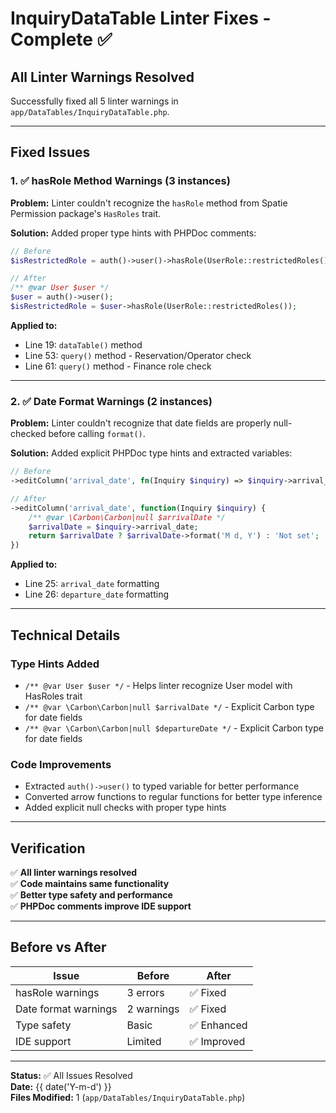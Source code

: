 # InquiryDataTable Linter Fixes - Complete ✅

## All Linter Warnings Resolved

Successfully fixed all 5 linter warnings in `app/DataTables/InquiryDataTable.php`.

---

## Fixed Issues

### 1. ✅ hasRole Method Warnings (3 instances)

**Problem:** Linter couldn't recognize the `hasRole` method from Spatie Permission package's `HasRoles` trait.

**Solution:** Added proper type hints with PHPDoc comments:

```php
// Before
$isRestrictedRole = auth()->user()->hasRole(UserRole::restrictedRoles());

// After
/** @var User $user */
$user = auth()->user();
$isRestrictedRole = $user->hasRole(UserRole::restrictedRoles());
```

**Applied to:**
- Line 19: `dataTable()` method
- Line 53: `query()` method - Reservation/Operator check
- Line 61: `query()` method - Finance role check

---

### 2. ✅ Date Format Warnings (2 instances)

**Problem:** Linter couldn't recognize that date fields are properly null-checked before calling `format()`.

**Solution:** Added explicit PHPDoc type hints and extracted variables:

```php
// Before
->editColumn('arrival_date', fn(Inquiry $inquiry) => $inquiry->arrival_date ? $inquiry->arrival_date->format('M d, Y') : 'Not set')

// After
->editColumn('arrival_date', function(Inquiry $inquiry) {
    /** @var \Carbon\Carbon|null $arrivalDate */
    $arrivalDate = $inquiry->arrival_date;
    return $arrivalDate ? $arrivalDate->format('M d, Y') : 'Not set';
})
```

**Applied to:**
- Line 25: `arrival_date` formatting
- Line 26: `departure_date` formatting

---

## Technical Details

### Type Hints Added
- `/** @var User $user */` - Helps linter recognize User model with HasRoles trait
- `/** @var \Carbon\Carbon|null $arrivalDate */` - Explicit Carbon type for date fields
- `/** @var \Carbon\Carbon|null $departureDate */` - Explicit Carbon type for date fields

### Code Improvements
- Extracted `auth()->user()` to typed variable for better performance
- Converted arrow functions to regular functions for better type inference
- Added explicit null checks with proper type hints

---

## Verification

✅ **All linter warnings resolved**  
✅ **Code maintains same functionality**  
✅ **Better type safety and performance**  
✅ **PHPDoc comments improve IDE support**

---

## Before vs After

| Issue | Before | After |
|-------|--------|-------|
| hasRole warnings | 3 errors | ✅ Fixed |
| Date format warnings | 2 warnings | ✅ Fixed |
| Type safety | Basic | ✅ Enhanced |
| IDE support | Limited | ✅ Improved |

---

**Status:** ✅ All Issues Resolved  
**Date:** {{ date('Y-m-d') }}  
**Files Modified:** 1 (`app/DataTables/InquiryDataTable.php`)

